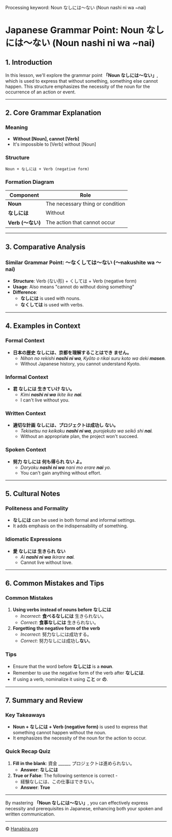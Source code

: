 Processing keyword: Noun なしには～ない (Noun nashi ni wa ~nai)
# Japanese Grammar Point: Noun なしには～ない (Noun nashi ni wa ~nai)

## 1. Introduction
In this lesson, we'll explore the grammar point **「Noun なしには～ない」**, which is used to express that without something, something else cannot happen. This structure emphasizes the necessity of the noun for the occurrence of an action or event.

---
## 2. Core Grammar Explanation
### Meaning
- **Without [Noun], cannot [Verb]**
- It's impossible to [Verb] without [Noun]
### Structure
```
Noun + なしには + Verb (negative form)
```
### Formation Diagram
| Component           | Role                                  |
|---------------------|---------------------------------------|
| **Noun**            | The necessary thing or condition      |
| **なしには**         | Without                               |
| **Verb (～ない)**    | The action that cannot occur          |
---
## 3. Comparative Analysis
### Similar Grammar Point: ～なくしては～ない (～nakushite wa ～nai)
- **Structure**: Verb (ない形) + くしては + Verb (negative form)
- **Usage**: Also means "cannot do without doing something"
- **Difference**: 
  - **なしには** is used with nouns.
  - **なくしては** is used with verbs.
---
## 4. Examples in Context
### Formal Context
- **日本の歴史 **なしには**、京都を理解することはでき **ません**。**
  - *Nihon no rekishi **nashi ni wa**, Kyōto o rikai suru koto wa deki **masen**.*
  - Without Japanese history, you cannot understand Kyoto.
### Informal Context
- **君 **なしには** 生きていけ **ない**。**
  - *Kimi **nashi ni wa** ikite ike **nai**.*
  - I can't live without you.
### Written Context
- **適切な計画 **なしには**、プロジェクトは成功し **ない**。**
  - *Tekisetsu na keikaku **nashi ni wa**, purojekuto wa seikō shi **nai**.*
  - Without an appropriate plan, the project won't succeed.
### Spoken Context
- **努力 **なしには** 何も得られ **ない** よ。**
  - *Doryoku **nashi ni wa** nani mo erare **nai** yo.*
  - You can't gain anything without effort.
---
## 5. Cultural Notes
### Politeness and Formality
- **なしには** can be used in both formal and informal settings.
- It adds emphasis on the indispensability of something.
### Idiomatic Expressions
- **愛 **なしには** 生きられ **ない****
  - *Ai **nashi ni wa** ikirare **nai**.*
  - Cannot live without love.
---
## 6. Common Mistakes and Tips
### Common Mistakes
1. **Using verbs instead of nouns before なしには**
   - *Incorrect*: **食べるなしには** 生きられない。
   - *Correct*: **食事なしには** 生きられない。
2. **Forgetting the negative form of the verb**
   - *Incorrect*: 努力なしには成功する。
   - *Correct*: 努力なしには成功し**ない**。
### Tips
- Ensure that the word before **なしには** is a **noun**.
- Remember to use the negative form of the verb after **なしには**.
- If using a verb, nominalize it using **こと** or **の**.
---
## 7. Summary and Review
### Key Takeaways
- **Noun + なしには + Verb (negative form)** is used to express that something cannot happen without the noun.
- It emphasizes the necessity of the noun for the action to occur.
### Quick Recap Quiz
1. **Fill in the blank**: 資金 ______ プロジェクトは進められない。
   - **Answer**: **なしには**
2. **True or False**: The following sentence is correct -
   - 経験なしには、この仕事はできない。
   - **Answer**: **True**
---
By mastering **「Noun なしには～ない」**, you can effectively express necessity and prerequisites in Japanese, enhancing both your spoken and written communication.


---

© [Hanabira.org](https://hanabira.org)
